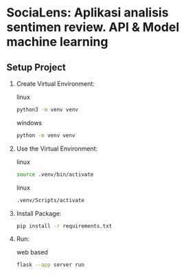 # SociaLens: Aplikasi analisis sentimen review. API & Model machine learning

## Setup Project

1. Create Virtual Environment:

    linux
    ```bash
    python3 -m venv venv
    ```
    windows
    ```bash
    python -m venv venv
    ```
2. Use the Virtual Environment:

    linux
    ```bash
    source .venv/bin/activate
    ```
    linux
    ```bash
    .venv/Scripts/activate
    ```
3. Install Package:
    ```bash
    pip install -r requirements.txt
    ```
2. Run:

    web based
    ```bash
    flask --app server run
    ```